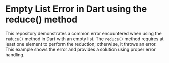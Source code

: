 # Empty List Error in Dart using the reduce() method
This repository demonstrates a common error encountered when using the `reduce()` method in Dart with an empty list. The `reduce()` method requires at least one element to perform the reduction; otherwise, it throws an error.  This example shows the error and provides a solution using proper error handling.